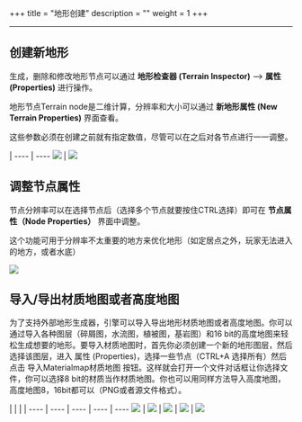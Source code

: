 +++
title = "地形创建"
description = ""
weight = 1
+++

------------------
## 创建新地形

生成，删除和修改地形节点可以通过 **地形检查器 (Terrain Inspector)** —> **属性 (Properties)** 进行操作。

地形节点Terrain node是二维计算，分辨率和大小可以通过 **新地形属性 (New Terrain Properties)** 界面查看。

这些参数必须在创建之前就有指定数值，尽管可以在之后对各节点进行一一调整。


 | 
---- | ----
![](/img/terrain_generation/generate_terrain.png) | ![](/img/terrain_generation/generate_terrain_result.png)


## 调整节点属性

节点分辨率可以在选择节点后（选择多个节点就要按住CTRL选择）即可在 **节点属性（Node Properties）** 界面中调整。

这个功能可用于分辨率不太重要的地方来优化地形（如定居点之外，玩家无法进入的地方，或者水底）

![](/img/terrain_generation/resolution.png)


## 导入/导出材质地图或者高度地图

为了支持外部地形生成器，引擎可以导入导出地形材质地图或者高度地图。你可以通过导入各种图层（碎屑图，水流图，植被图，基岩图）和16 bit的高度地图来轻松生成想要的地形。要导入材质地图时，首先你必须创建一个新的地形图层，然后选择该图层，进入 属性 (Properties)，选择一些节点（CTRL+A 选择所有）然后点击 导入Materialmap材质地图 按钮。这样就会打开一个文件对话框让你选择文件，你可以选择8 bit的材质当作材质地图。你也可以用同样方法导入高度地图，高度地图8，16bit都可以（PNG或者源文件格式）。

 | | | | 
---- | ---- | ---- | ---- | ----
![](/img/terrain_generation/add_layer.png) | ![](/img/terrain_generation/import_weightmap.png) | ![](/img/terrain_generation/weightmap.png) | ![](/img/terrain_generation/weight_imported.png) | ![](/img/terrain_generation/height_imported.png)

